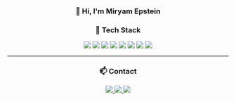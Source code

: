 <div align="center">



### 👋 Hi, I'm **Miryam Epstein**


### 🚀 Tech Stack
<img src="https://img.shields.io/badge/JavaScript-1E004A?style=for-the-badge&logo=javascript&logoColor=00FFCC">
<img src="https://img.shields.io/badge/TypeScript-1E004A?style=for-the-badge&logo=typescript&logoColor=00FFCC">
<img src="https://img.shields.io/badge/React-1E004A?style=for-the-badge&logo=react&logoColor=00FFCC">
<img src="https://img.shields.io/badge/Angular-1E004A?style=for-the-badge&logo=angular&logoColor=00FFCC">
<img src="https://img.shields.io/badge/Node.js-1E004A?style=for-the-badge&logo=node.js&logoColor=00FFCC">
<img src="https://img.shields.io/badge/Express-1E004A?style=for-the-badge&logo=express&logoColor=00FFCC">
<img src="https://img.shields.io/badge/MongoDB-1E004A?style=for-the-badge&logo=mongodb&logoColor=00FFCC">
<img src="https://img.shields.io/badge/SQL-1E004A?style=for-the-badge&logo=postgresql&logoColor=00FFCC">

---

### 📫 Contact
<a href="mailto:m0533123308@gmail.com">
<img src="https://img.shields.io/badge/Email-00FF00?style=for-the-badge&logo=gmail&logoColor=000">
</a>

<a href="tel:+972533123308">
<img src="https://img.shields.io/badge/Phone-00FFCC?style=for-the-badge&logo=phone&logoColor=000">
</a>

<a href="https://github.com/Miriam-Epstein">
<img src="https://img.shields.io/badge/GitHub-1E004A?style=for-the-badge&logo=github&logoColor=00FFCC">
</a>

</div>

